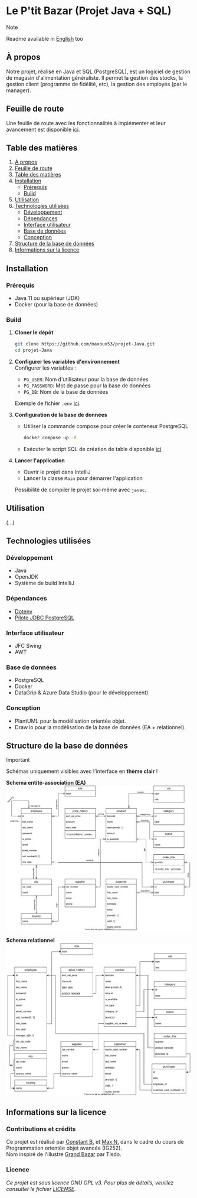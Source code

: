 # Le P'tit Bazar (Projet Java + SQL)

> [!NOTE]
> Readme available in [English](README.md) too

## À propos

Notre projet, réalisé en Java et SQL (PostgreSQL), est un logiciel de gestion de magasin d'alimentation généraliste.
Il permet la gestion des stocks, la gestion client (programme de fidélité, etc), la gestion des employés (par le manager).

## Feuille de route

Une feuille de route avec les fonctionnalités à implémenter et leur avancement est disponible [ici](roadmap.md).

## Table des matières

1. [À propos](#à-propos)
2. [Feuille de route](#feuille-de-route)
3. [Table des matières](#table-des-matières)
4. [Installation](#installation)
   - [Prérequis](#prérequis)
   - [Build](#build)
5. [Utilisation](#utilisation)
6. [Technologies utilisées](#technologies-utilisées)
   - [Développement](#développement)
   - [Dépendances](#dépendances)
   - [Interface utilisateur](#interface-utilisateur)
   - [Base de données](#base-de-données)
   - [Conception](#conception)
7. [Structure de la base de données](#structure-de-la-base-de-données)
8. [Informations sur la licence](#informations-sur-la-licence)

## Installation

### Prérequis

- Java 11 ou supérieur (JDK)
- Docker (pour la base de données)

### Build

1. **Cloner le dépôt**

   ```bash
   git clone https://github.com/maxoux53/projet-Java.git
   cd projet-Java
   ```

2. **Configurer les variables d'environnement**  
   Configurer les variables :
   - `PG_USER`: Nom d'utilisateur pour la base de données
   - `PG_PASSWORD`: Mot de passe pour la base de données
   - `PG_DB`: Nom de la base de données

   Exemple de fichier `.env` [ici](./example.env).

3. **Configuration de la base de données**
   - Utiliser la commande compose pour créer le conteneur PostgreSQL

      ```bash
      docker compose up -d
      ```

   - Exécuter le script SQL de création de table disponible [ici](./sql/DB_INIT_TABLES.sql)

4. **Lancer l'application**
   - Ouvrir le projet dans IntelliJ
   - Lancer la classe `Main` pour démarrer l'application

   Possibilité de compiler le projet soi-même avec `javac`.

## Utilisation

(...)

## Technologies utilisées

### Développement

- Java
- OpenJDK
- Système de build IntelliJ

### Dépendances

- [Dotenv](https://github.com/cdimascio/dotenv-java)
- [Pilote JDBC PostgreSQL](https://github.com/pgjdbc/pgjdbc)

### Interface utilisateur

- JFC Swing
- AWT

### Base de données

- PostgreSQL
- Docker
- DataGrip & Azure Data Studio (pour le développement)

### Conception

- PlantUML pour la modélisation orientée objet.
- Draw.io pour la modélisation de la base de données (EA + relationnel).

## Structure de la base de données

> [!IMPORTANT]
> Schémas uniquement visibles avec l'interface en **thème clair** !

**Schema entité-association (EA)**  
![Schema EA](docs/db_design/er_diagram.svg)

**Schema relationnel**  
![Schema relationnel](docs/db_design/relational_schema.svg)

## Informations sur la licence

### Contributions et crédits

Ce projet est réalisé par [Constant B.](https://github.com/Zencaaw/) et [Max N.](https://github.com/maxoux53/) dans le cadre du cours de Programmation orientée objet avancée (IG252).  
Nom inspiré de l'illustre [Grand Bazar](https://github.com/Tisdax/grand-bazar) par Tisdo.

### Licence

*Ce projet est sous licence GNU GPL v3. Pour plus de détails, veuillez consulter le fichier [LICENSE](LICENSE).*
